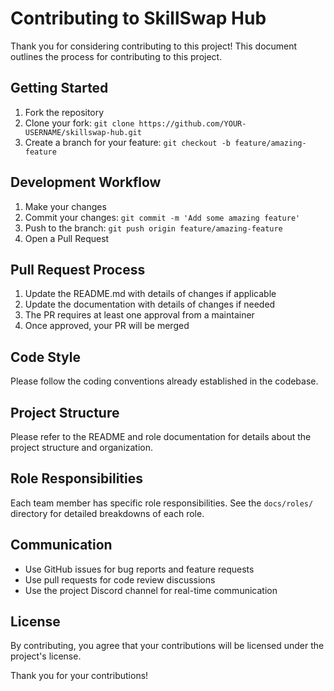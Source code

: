 # Contributing to SkillSwap Hub

Thank you for considering contributing to this project! This document outlines the process for contributing to this project.

## Getting Started

1. Fork the repository
2. Clone your fork: `git clone https://github.com/YOUR-USERNAME/skillswap-hub.git`
3. Create a branch for your feature: `git checkout -b feature/amazing-feature`

## Development Workflow

1. Make your changes
2. Commit your changes: `git commit -m 'Add some amazing feature'`
3. Push to the branch: `git push origin feature/amazing-feature`
4. Open a Pull Request

## Pull Request Process

1. Update the README.md with details of changes if applicable
2. Update the documentation with details of changes if needed
3. The PR requires at least one approval from a maintainer
4. Once approved, your PR will be merged

## Code Style

Please follow the coding conventions already established in the codebase.

## Project Structure

Please refer to the README and role documentation for details about the project structure and organization.

## Role Responsibilities

Each team member has specific role responsibilities. See the `docs/roles/` directory for detailed breakdowns of each role.

## Communication

- Use GitHub issues for bug reports and feature requests
- Use pull requests for code review discussions
- Use the project Discord channel for real-time communication

## License

By contributing, you agree that your contributions will be licensed under the project's license.

Thank you for your contributions!